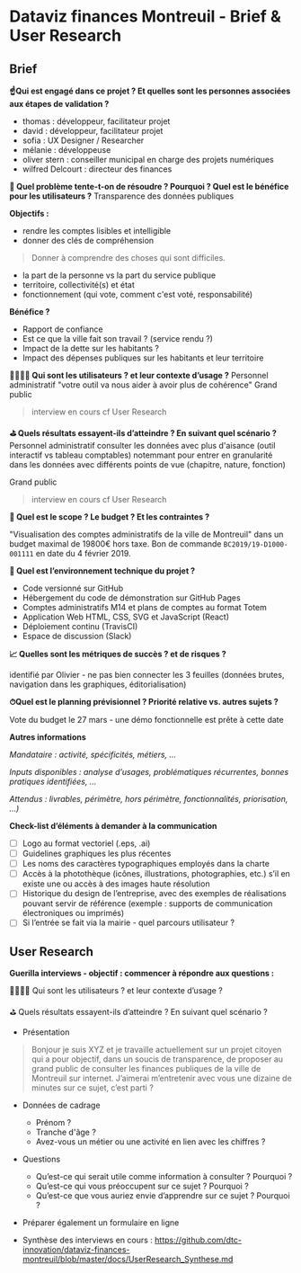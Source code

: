# Dataviz finances Montreuil - Brief & User Research

## Brief

**☝️Qui est engagé dans ce projet ? Et quelles sont les personnes associées aux étapes de validation ?**

- thomas : développeur, facilitateur projet
- david : développeur, facilitateur projet
- sofia : UX Designer / Researcher
- mélanie : développeuse
- oliver stern : conseiller municipal en charge des projets numériques
- wilfred Delcourt : directeur des finances


**🤔 Quel problème tente-t-on de résoudre ? Pourquoi ? Quel est le bénéfice pour les utilisateurs ?**
Transparence des données publiques

**Objectifs :**
- rendre les comptes lisibles et intelligible
- donner des clés de compréhension

> Donner à comprendre des choses qui sont difficiles.
- la part de la personne vs la part du service publique
- territoire, collectivité(s) et état
- fonctionnement (qui vote, comment c'est voté, responsabilité)

**Bénéfice ?**
- Rapport de confiance
- Est ce que la ville fait son travail ? (service rendu ?)
- Impact de la dette sur les habitants ?
- Impact des dépenses publiques sur les habitants et leur territoire


**👨‍👩‍👧‍👦 Qui sont les utilisateurs ? et leur contexte d’usage ?**
Personnel administratif "votre outil va nous aider à avoir plus de cohérence"
Grand public
> interview en cours cf User Research

**⛳️ Quels résultats essayent-ils d’atteindre ? En suivant quel scénario ?**
Personnel administratif
    consulter les données avec plus d'aisance (outil interactif vs tableau comptables) notemmant pour entrer en granularité dans les données
    avec différents points de vue (chapitre, nature, fonction)

Grand public
> interview en cours cf User Research


**🔲 Quel est le scope ? Le budget ? Et les contraintes ?**

"Visualisation des comptes administratifs de la ville de Montreuil" dans un budget maximal de 19800€ hors taxe. Bon de commande `BC2019/19-D1000-001111` en date du 4 février 2019.


**🚀 Quel est l’environnement technique du projet ?**

- Code versionné sur GitHub
- Hébergement du code de démonstration sur GitHub Pages
- Comptes administratifs M14 et plans de comptes au format Totem
- Application Web HTML, CSS, SVG et JavaScript (React)
- Déploiement continu (TravisCI)
- Espace de discussion (Slack)

**📈 Quelles sont les métriques de succès ? et de risques ?**

identifié par Olivier - ne pas bien connecter les 3 feuilles (données brutes, navigation dans les graphiques, éditorialisation)

**⏱Quel est le planning prévisionnel ? Priorité relative vs. autres sujets ?**

Vote du budget le 27 mars - une démo fonctionnelle est prête à cette date

**Autres informations**

*Mandataire : activité, spécificités, métiers, …*

*Inputs disponibles : analyse d’usages, problématiques récurrentes, bonnes pratiques identifiées, …*

*Attendus : livrables, périmètre, hors périmètre, fonctionnalités, priorisation, …)*

**Check-list d’éléments à demander à la communication**

- [ ] Logo au format vectoriel (.eps, .ai)
- [ ] Guidelines graphiques les plus récentes
- [ ] Les noms des caractères typographiques employés dans la charte
- [ ] Accès à la photothèque (icônes, illustrations, photographies, etc.)  s’il en existe une ou accès à des images haute résolution
- [ ] Historique du design de l’entreprise, avec des exemples de réalisations pouvant servir de référence (exemple : supports de communication électroniques ou imprimés)
- [ ] Si l’entrée se fait via la mairie -  quel parcours utilisateur ?

## User Research

**Guerilla interviews - objectif : commencer à répondre aux questions :**

👨‍👩‍👧‍👦 Qui sont les utilisateurs ? et leur contexte d’usage ?

⛳️ Quels résultats essayent-ils d’atteindre ? En suivant quel scénario ?

* Présentation

> Bonjour je suis XYZ et je travaille actuellement sur un projet citoyen qui a pour objectif, dans un soucis de transparence, de proposer au grand public de consulter les finances publiques de la ville de Montreuil sur internet. J’aimerai m’entretenir avec vous une dizaine de minutes sur ce sujet, c’est parti ?

* Données de cadrage
    * Prénom ?
    * Tranche d'âge ?
    * Avez-vous un métier ou une activité en lien avec les chiffres ?

* Questions
    * Qu’est-ce qui serait utile comme information à consulter ? Pourquoi ?
    * Qu’est-ce qui vous préoccupent sur ce sujet ? Pourquoi ?
    * Qu’est-ce que vous auriez envie d’apprendre sur ce sujet ? Pourquoi ?

* Préparer également un formulaire en ligne
* Synthèse des interviews en cours : https://github.com/dtc-innovation/dataviz-finances-montreuil/blob/master/docs/UserResearch_Synthese.md
